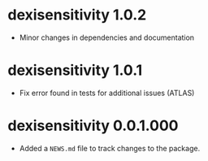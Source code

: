 # dexisensitivity 1.0.2

* Minor changes in dependencies and documentation

# dexisensitivity 1.0.1

* Fix error found in tests for additional issues (ATLAS)

# dexisensitivity 0.0.1.000

* Added a `NEWS.md` file to track changes to the package.
